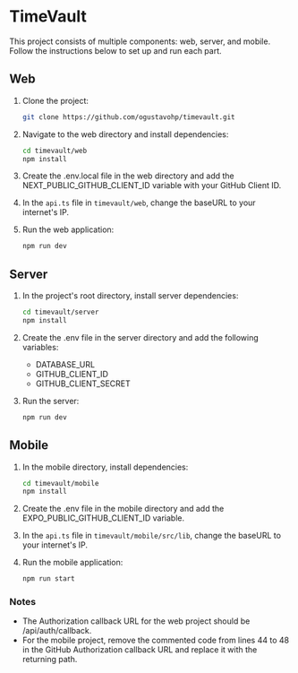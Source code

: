 # TimeVault

This project consists of multiple components: web, server, and mobile. Follow the instructions below to set up and run each part.

## Web

1. Clone the project:
    ```bash
    git clone https://github.com/ogustavohp/timevault.git
    ```

2. Navigate to the web directory and install dependencies:
    ```bash
    cd timevault/web
    npm install
    ```

3. Create the .env.local file in the web directory and add the NEXT_PUBLIC_GITHUB_CLIENT_ID variable with your GitHub Client ID.

4. In the `api.ts` file in `timevault/web`, change the baseURL to your internet's IP.

5. Run the web application:
    ```bash
    npm run dev
    ```

## Server

1. In the project's root directory, install server dependencies:
    ```bash
    cd timevault/server
    npm install
    ```

2. Create the .env file in the server directory and add the following variables:
    - DATABASE_URL
    - GITHUB_CLIENT_ID
    - GITHUB_CLIENT_SECRET

3. Run the server:
    ```bash
    npm run dev
    ```

## Mobile

1. In the mobile directory, install dependencies:
    ```bash
    cd timevault/mobile
    npm install
    ```

2. Create the .env file in the mobile directory and add the EXPO_PUBLIC_GITHUB_CLIENT_ID variable.

3. In the `api.ts` file in `timevault/mobile/src/lib`, change the baseURL to your internet's IP.

4. Run the mobile application:
    ```bash
    npm run start
    ```

### Notes

- The Authorization callback URL for the web project should be /api/auth/callback.
- For the mobile project, remove the commented code from lines 44 to 48 in the GitHub Authorization callback URL and replace it with the returning path.

